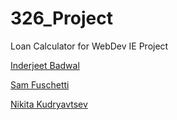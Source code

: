 # 326_Project
Loan Calculator for WebDev IE Project

[Inderjeet Badwal](https://github.com/fs160313/326_Project/blob/master/team/InderjeetBadwal.md)

[Sam Fuschetti](https://github.com/fs160313/326_Project/blob/master/team/SamFuschetti.md)

[Nikita Kudryavtsev](https://github.com/fs160313/326_Project/blob/master/team/NikitaKudryavtsev.md)
